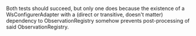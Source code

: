 Both tests should succeed, but only one does because the existence of a WsConfigurerAdapter with a (direct or transitive, doesn't matter) dependency to ObservationRegistry somehow prevents post-processing of said ObservationRegistry.
